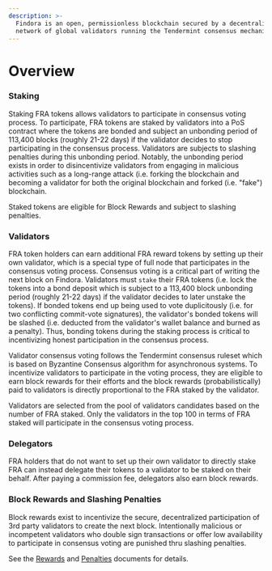 ```yaml
---
description: >-
  Findora is an open, permissionless blockchain secured by a decentralized
  network of global validators running the Tendermint consensus mechanism.
---
```


# Overview

### Staking[​](https://wiki.findora.org/docs/modules/staking/overview#staking) <a href="#staking" id="staking"></a>

Staking FRA tokens allows validators to participate in consensus voting process. To participate, FRA tokens are staked by validators into a PoS contract where the tokens are bonded and subject an unbonding period of 113,400 blocks (roughly 21-22 days) if the validator decides to stop participating in the consensus process. Validators are subjects to slashing penalties during this unbonding period. Notably, the unbonding period exists in order to disincentivize validators from engaging in malicious activities such as a long-range attack (i.e. forking the blockchain and becoming a validator for both the original blockchain and forked (i.e. "fake") blockchain.

Staked tokens are eligible for Block Rewards and subject to slashing penalties.

### Validators[​](https://wiki.findora.org/docs/modules/staking/overview#validators) <a href="#validators" id="validators"></a>

FRA token holders can earn additional FRA reward tokens by setting up their own validator, which is a special type of full node that participates in the consensus voting process. Consensus voting is a critical part of writing the next block on Findora. Validators must `stake` their FRA tokens (i.e. lock the tokens into a bond deposit which is subject to a 113,400 block unbonding period (roughly 21-22 days) if the validator decides to later unstake the tokens). If bonded tokens end up being used to vote duplicitously (i.e. for two conflicting commit-vote signatures), the validator's bonded tokens will be slashed (i.e. deducted from the validator's wallet balance and burned as a penalty). Thus, bonding tokens during the staking process is critical to incentivizing honest participation in the consensus process.

Validator consensus voting follows the Tendermint consensus ruleset which is based on Byzantine Consensus algorithm for asynchronous systems. To incentivize validators to participate in the voting process, they are eligible to earn block rewards for their efforts and the block rewards (probabilistically) paid to validators is directly proportional to the FRA staked by the validator.

Validators are selected from the pool of validators candidates based on the number of FRA staked. Only the validators in the top 100 in terms of FRA staked will participate in the consensus voting process.

### Delegators[​](https://wiki.findora.org/docs/modules/staking/overview#delegators) <a href="#delegators" id="delegators"></a>

FRA holders that do not want to set up their own validator to directly stake FRA can instead delegate their tokens to a validator to be staked on their behalf. After paying a commission fee, delegators also earn block rewards.

### Block Rewards and Slashing Penalties[​](https://wiki.findora.org/docs/modules/staking/overview#block-rewards-and-slashing-penalties) <a href="#block-rewards-and-slashing-penalties" id="block-rewards-and-slashing-penalties"></a>

Block rewards exist to incentivize the secure, decentralized participation of 3rd party validators to create the next block. Intentionally malicious or incompetent validators who double sign transactions or offer low availability to participate in consensus voting are punished thru slashing penalties.

See the [Rewards](rewards.md) and [Penalties](penalties.md) documents for details.
